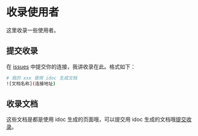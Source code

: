 收录使用者
===

这里收录一些使用者。

## 提交收录

在 [issues](https://github.com/jaywcjlove/idoc/issues) 中提交你的连接，我讲收录在此。格式如下：

```bash
# 我的 xxx 使用 idoc 生成文档
![文档名称](连接地址)
```

## 收录文档

这些文档是都是使用 idoc 生成的页面哦，可以提交用 idoc 生成的文档哦[提交收录](https://github.com/jaywcjlove/idoc/issues)。
